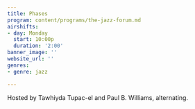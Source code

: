 ```yaml
---
title: Phases
program: content/programs/the-jazz-forum.md
airshifts:
- day: Monday
  start: 10:00p
  duration: '2:00'
banner_image: ''
website_url: ''
genres:
- genre: jazz

---
```

Hosted by Tawhiyda Tupac-el and Paul B. Williams, alternating.